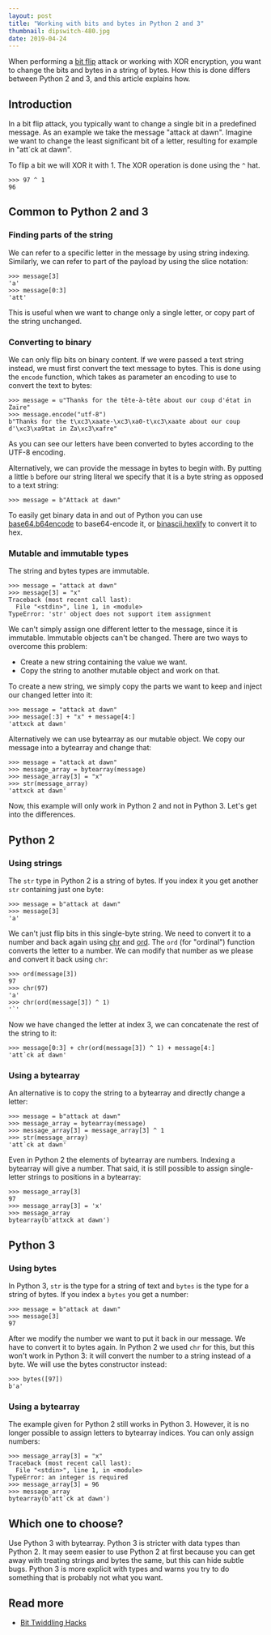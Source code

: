```yaml
---
layout: post
title: "Working with bits and bytes in Python 2 and 3"
thumbnail: dipswitch-480.jpg
date: 2019-04-24
---
```


When performing a [bit flip](/2018/04/25/bitflip-effect-on-encryption-operation-modes/) attack or working with XOR encryption, you want to change the bits and bytes in a string of bytes. How this is done differs between Python 2 and 3, and this article explains how.

<!-- photo source: https://commons.wikimedia.org/wiki/File:Nedap_ESD1_-_printer_controller_-_DIP_switch-91833.jpg -->

## Introduction

In a bit flip attack, you typically want to change a single bit in a predefined message. As an example we take the message "attack at dawn". Imagine we want to change the least significant bit of a letter, resulting for example in "att`ck at dawn".

To flip a bit we will XOR it with 1. The XOR operation is done using the `^` hat.

    >>> 97 ^ 1
    96 

## Common to Python 2 and 3

### Finding parts of the string

We can refer to a specific letter in the message by using string indexing. Similarly, we can refer to part of the payload by using the slice notation:

    >>> message[3]
    'a'
    >>> message[0:3]
    'att'

This is useful when we want to change only a single letter, or copy part of the string unchanged.

### Converting to binary

We can only flip bits on binary content. If we were passed a text string instead, we must first convert the text message to bytes. This is done using the `encode` function, which takes as parameter an encoding to use to convert the text to bytes:

    >>> message = u"Thanks for the tête-à-tête about our coup d'état in Zaïre"
    >>> message.encode("utf-8")
    b"Thanks for the t\xc3\xaate-\xc3\xa0-t\xc3\xaate about our coup d'\xc3\xa9tat in Za\xc3\xafre"

As you can see our letters have been converted to bytes according to the UTF-8 encoding.

Alternatively, we can provide the message in bytes to begin with. By putting a little `b` before our string literal we specify that it is a byte string as opposed to a text string:

    >>> message = b"Attack at dawn"

To easily get binary data in and out of Python you can use [base64.b64encode](https://docs.python.org/3/library/base64.html) to base64-encode it, or [binascii.hexlify](https://docs.python.org/3/library/binascii.html#binascii.hexlify) to convert it to hex.

### Mutable and immutable types

The string and bytes types are immutable.

    >>> message = "attack at dawn"
    >>> message[3] = "x"
    Traceback (most recent call last):
      File "<stdin>", line 1, in <module>
    TypeError: 'str' object does not support item assignment

We can't simply assign one different letter to the message, since it is immutable. Immutable objects can't be changed. There are two ways to overcome this problem:

* Create a new string containing the value we want.
* Copy the string to another mutable object and work on that.

To create a new string, we simply copy the parts we want to keep and inject our changed letter into it:

    >>> message = "attack at dawn"
    >>> message[:3] + "x" + message[4:]
    'attxck at dawn'

Alternatively we can use bytearray as our mutable object. We copy our message into a bytearray and change that:

    >>> message = "attack at dawn"
    >>> message_array = bytearray(message)
    >>> message_array[3] = "x"
    >>> str(message_array)
    'attxck at dawn'

Now, this example will only work in Python 2 and not in Python 3. Let's get into the differences.

## Python 2

### Using strings

The `str` type in Python 2 is a string of bytes. If you index it you get another `str` containing just one byte:

    >>> message = b"attack at dawn"
    >>> message[3]
    'a'

We can't just flip bits in this single-byte string. We need to convert it to a number and back again using [chr](https://docs.python.org/2/library/functions.html#chr) and [ord](https://docs.python.org/2/library/functions.html#ord). The `ord` (for "ordinal") function converts the letter to a number. We can modify that number as we please and convert it back using `chr`:

    >>> ord(message[3])
    97
    >>> chr(97)
    'a'
    >>> chr(ord(message[3]) ^ 1)
    '`'

Now we have changed the letter at index 3, we can concatenate the rest of the string to it:

    >>> message[0:3] + chr(ord(message[3]) ^ 1) + message[4:]
    'att`ck at dawn'

### Using a bytearray

An alternative is to copy the string to a bytearray and directly change a letter:

    >>> message = b"attack at dawn"
    >>> message_array = bytearray(message)
    >>> message_array[3] = message_array[3] ^ 1
    >>> str(message_array)
    'att`ck at dawn'

Even in Python 2 the elements of bytearray are numbers. Indexing a bytearray will give a number. That said, it is still possible to assign single-letter strings to positions in a bytearray:

    >>> message_array[3]
    97
    >>> message_array[3] = 'x'
    >>> message_array
    bytearray(b'attxck at dawn')

## Python 3

### Using bytes

In Python 3, `str` is the type for a string of text and `bytes` is the type for a string of bytes. If you index a `bytes` you get a number:

    >>> message = b"attack at dawn"
    >>> message[3]
    97

After we modify the number we want to put it back in our message. We have to convert it to bytes again. In Python 2 we used `chr` for this, but this won't work in Python 3: it will convert the number to a string instead of a byte. We will use the bytes constructor instead:

    >>> bytes([97])
    b'a'

### Using a bytearray

The example given for Python 2 still works in Python 3. However, it is no longer possible to assign letters to bytearray indices. You can only assign numbers:

    >>> message_array[3] = "x"
    Traceback (most recent call last):
      File "<stdin>", line 1, in <module>
    TypeError: an integer is required
    >>> message_array[3] = 96
    >>> message_array
    bytearray(b'att`ck at dawn')

## Which one to choose?

Use Python 3 with bytearray. Python 3 is stricter with data types than Python 2. It may seem easier to use Python 2 at first because you can get away with treating strings and bytes the same, but this can hide subtle bugs. Python 3 is more explicit with types and warns you try to do something that is probably not what you want. 

## Read more

* [Bit Twiddling Hacks](https://graphics.stanford.edu/~seander/bithacks.html)
